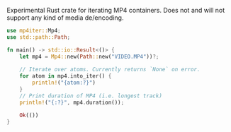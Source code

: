 Experimental Rust crate for iterating MP4 containers. Does not and will not support any kind of media de/encoding.

```rs
use mp4iter::Mp4;
use std::path::Path;

fn main() -> std::io::Result<()> {
    let mp4 = Mp4::new(Path::new("VIDEO.MP4"))?;
    
    // Iterate over atoms. Currently returns `None` on error.
    for atom in mp4.into_iter() {
        println!("{atom:?}")
    }
    // Print duration of MP4 (i.e. longest track)
    println!("{:?}", mp4.duration());

    Ok(())
}
```